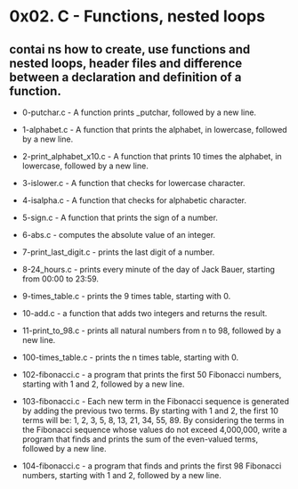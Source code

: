 #           0x02. C - Functions, nested loops

##  contai    ns how to create, use functions and nested loops, header files and difference between a declaration and definition of a function.


* 0-putchar.c - A function prints _putchar, followed by a new line.

* 1-alphabet.c - A function that prints the alphabet, in lowercase, followed by a new line.

* 2-print_alphabet_x10.c - A function that prints 10 times the alphabet, in lowercase, followed by a new line.

* 3-islower.c - A function that checks for lowercase character.

* 4-isalpha.c - A function that checks for alphabetic character.

* 5-sign.c - A function that prints the sign of a number.

* 6-abs.c -  computes the absolute value of an integer.

* 7-print_last_digit.c -  prints the last digit of a number.

* 8-24_hours.c - prints every minute of the day of Jack Bauer, starting from 00:00 to 23:59.

* 9-times_table.c - prints the 9 times table, starting with 0.

* 10-add.c - a function that adds two integers and returns the result.

* 11-print_to_98.c - prints all natural numbers from n to 98, followed by a new line.

* 100-times_table.c - prints the n times table, starting with 0.

* 102-fibonacci.c -  a program that prints the first 50 Fibonacci numbers, starting with 1 and 2, followed by a new line.

* 103-fibonacci.c - Each new term in the Fibonacci sequence is generated by adding the previous two terms. By starting with 1 and 2, the first 10 terms will be: 1, 2, 3, 5, 8, 13, 21, 34, 55, 89. By considering the terms in the Fibonacci sequence whose values do not exceed 4,000,000, write a program that finds and prints the sum of the even-valued terms, followed by a new line.

* 104-fibonacci.c - a program that finds and prints the first 98 Fibonacci numbers, starting with 1 and 2, followed by a new line.

